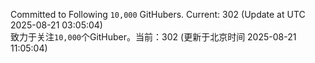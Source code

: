 Committed to Following `10,000` GitHubers. Current: <!-- FOLLOWING_COUNT -->302<!-- FOLLOWING_COUNT --> (Update at UTC <!-- LAST_UPDATED -->2025-08-21 03:05:04<!-- LAST_UPDATED -->)<br>
致力于关注`10,000`个GitHuber。当前：<!-- FOLLOWING_COUNT -->302<!-- FOLLOWING_COUNT --> (更新于北京时间 <!-- LAST_UPDATED_CST -->2025-08-21 11:05:04<!-- LAST_UPDATED_CST -->)
